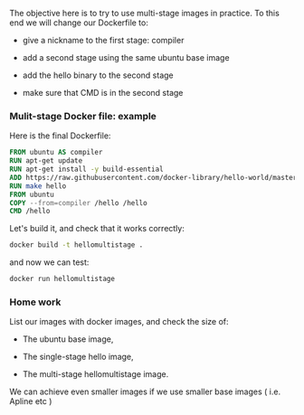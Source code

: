 

The objective here is to try to use multi-stage images in practice. To this end we will change our Dockerfile to:

- give a nickname to the first stage: compiler

- add a second stage using the same ubuntu base image

- add the hello binary to the second stage

- make sure that CMD is in the second stage

### Mulit-stage Docker file: example

Here is the final Dockerfile:

```Dockerfile
FROM ubuntu AS compiler
RUN apt-get update
RUN apt-get install -y build-essential
ADD https://raw.githubusercontent.com/docker-library/hello-world/master/hello.c  /hello.c
RUN make hello
FROM ubuntu
COPY --from=compiler /hello /hello
CMD /hello
```
Let's build it, and check that it works correctly:
```bash
docker build -t hellomultistage .
```

and now we can test: 

```Bash
docker run hellomultistage
```

### Home work

List our images with docker images, and check the size of:

- The ubuntu base image,

- The single-stage hello image,

- The multi-stage hellomultistage image.

We can achieve even smaller images if we use smaller base images ( i.e. Apline etc ) 

